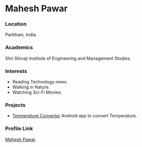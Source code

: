 # Mahesh Pawar

### Location

Parbhani, India.

### Academics

Shri Shivaji Institute of Engineering and Management Studies.

### Interests

- Reading Technology news.
- Walking in Nature.
- Watching Sci-Fi Movies.


### Projects

- [Temperature Converter](https://github.com/maheshvpawar/TemperatureConverter) Android app to convert Temperature.

### Profile Link

[Mahesh Pawar](https://github.com/maheshvpawar)
